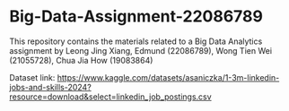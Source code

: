 # Big-Data-Assignment-22086789
This repository contains the materials related to a Big Data Analytics assignment by Leong Jing Xiang, Edmund (22086789), Wong Tien Wei (21055728), Chua Jia How (19083864)

Dataset link:
https://www.kaggle.com/datasets/asaniczka/1-3m-linkedin-jobs-and-skills-2024?resource=download&select=linkedin_job_postings.csv 
